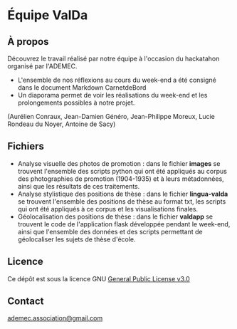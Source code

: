 # Équipe ValDa

## À propos
Découvrez le travail réalisé par notre équipe à l'occasion du hackatahon organisé par l'ADEMEC.

* L'ensemble de nos réflexions au cours du week-end a été consigné dans le document Markdown CarnetdeBord
* Un diaporama permet de voir les réalisations du week-end et les prolongements possibles à notre projet.

(Aurélien Conraux,
Jean-Damien Généro,
Jean-Philippe Moreux,
Lucie Rondeau du Noyer,
Antoine de Sacy)


## Fichiers
* Analyse visuelle des photos de promotion : dans le fichier **images** se trouvent l'ensemble des scripts python qui ont été appliqués au corpus des photographies de promotion (1904-1935) et à leurs métadonnées, ainsi que les résultats de ces traitements. 
* Analyse stylistique des positions de thèse : dans le fichier **lingua-valda** se trouvent l'ensemble des positions de thèse au format txt, les scripts qui ont été appliqués à ce corpus et les visualisations finales.
* Géolocalisation des positions de thèse : dans le fichier **valdapp** se trouvent le code de l'application flask développée pendant le week-end, ainsi que l'ensemble des données et des scripts permettant de géolocaliser les sujets de thèse d'école.


## Licence
Ce dépôt est sous la licence GNU [General Public License v3.0](https://github.com/ademec/Valda/blob/flask/LICENSE)

## Contact
ademec.association@gmail.com
